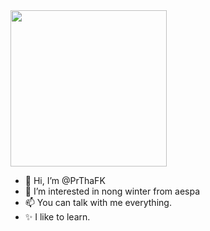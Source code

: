 <img src="https://raw.githubusercontent.com/PrThaFK/PrThaFK/main/ezgif-3-91b0039f92.gif" width="250" />

- 👋 Hi, I’m @PrThaFK
- 💞️ I’m interested in nong winter from aespa
- 📫 You can talk with me everything.
- ✨ I like to learn.

<!---
PrThaFK/PrThaFK is a ✨ special ✨ repository because its `README.md` (this file) appears on your GitHub profile.
You can click the Preview link to take a look at your changes.
--->
